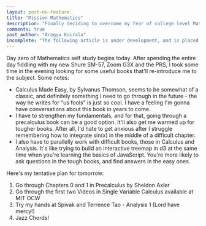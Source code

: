 ```yaml
---
layout: post-no-feature
title: "Mission Mathematics"
description: "Finally deciding to overcome my fear of college level Mathematics, today I made a decsion to study Maths on my own." 
comments: true
post_author: "Arogya Koirala"
incomplete: "The following article is under development, and is placed in this website for testing purposes only"
---
```


Day zero of Mathematics self study begins today. After spending the entire day fiddling with my new Shure SM-57, Zoom G3X and the PRS, I took some time in the evening looking for some useful books that'll re-introduce me to the subject. Some notes:

* Calculus Made Easy, by Sylvanus Thomson, seems to be somewhat of a classic, and definitely something I need to go through in the future - the way he writes for "us fools" is just so cool. I have a feeling I'm gonna have conversations about this book in years to come.
* I have to strengthen my fundamentals, and for that, going through a precalculus book can be a good option. It'll also get me warmed up for tougher books. After all, I'd hate to get anxious after I struggle remembering how to integrate sin(x) in the middle of a difficult chapter. 
* I also have to parallelly work with difficult books, those in Calculus and Analysis. It's like trying to build an interactive treemap in d3 at the same time when you're learning the basics of JavaScript. You're more likely to ask questions in the tough books, and find answers in the easy ones.

Here's my tentative plan for tomorrow:
1. Go through Chapters 0 and 1 in Precalculus by Sheldon Axler 
2. Go through the first two Videos in Single Variable Calculus available at MIT OCW
3. Try my hands at Spivak and Terrence Tao - Analysis 1 (Lord have mercy!)
4. Jazz Chords!